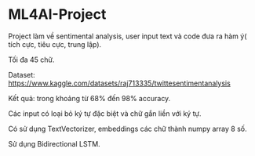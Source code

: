 # ML4AI-Project
Project làm về sentimental analysis, user input text và code đưa ra hàm ý( tích cực, tiêu cực, trung lập).

Tối đa 45 chữ.

Dataset: https://www.kaggle.com/datasets/raj713335/twittesentimentanalysis

Kết quả: trong khoảng từ 68% đến 98% accuracy.

Các input có loại bỏ ký tự đặc biệt và chữ gắn liền với ký tự.

Có sử dụng TextVectorizer, embeddings các chữ thành numpy array 8 số.

Sử dụng Bidirectional LSTM.
